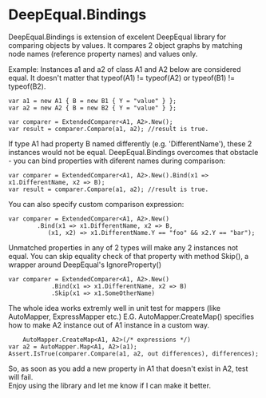# DeepEqual.Bindings

DeepEqual.Bindings is extension of excelent DeepEqual library for comparing objects by values.
It compares 2 object graphs by matching node names (reference property names) and values only. 

Example: Instances a1 and a2 of class A1 and A2 below are considered equal.
It doesn't matter that typeof(A1) != typeof(A2) or typeof(B1) != typeof(B2).
	
	var a1 = new A1 { B = new B1 { Y = "value" } };
	var a2 = new A2 { B = new B2 { Y = "value" } };
	
	var comparer = ExtendedComparer<A1, A2>.New();
	var result = comparer.Compare(a1, a2); //result is true.
	
	
If type A1 had property B named differently (e.g. 'DifferentName'), these 2 instances would not be equal.
DeepEqual.Bindings overcomes that obstacle - you can bind properties with diferent names during comparison:

	var comparer = ExtendedComparer<A1, A2>.New().Bind(x1 => x1.DifferentName, x2 => B);
	var result = comparer.Compare(a1, a2); //result is true.
	
You can also specify custom comparison expression:

	var comparer = ExtendedComparer<A1, A2>.New()
			.Bind(x1 => x1.DifferentName, x2 => B, 
			   (x1, x2) => x1.DifferentName.Y == "foo" && x2.Y == "bar");
							
Unmatched properties in any of 2 types will make any 2 instances not equal.
You can skip equality check of that property with method Skip(), a wrapper around DeepEqual's IgnoreProperty()


	var comparer = ExtendedComparer<A1, A2>.New()
				.Bind(x1 => x1.DifferentName, x2 => B)
				.Skip(x1 => x1.SomeOtherName)
												 
The whole idea works extremly well in unit test for mappers (like AutoMapper, ExpressMapper etc.)
E.G. AutoMapper.CreateMap() specifies how to make A2 instance out of A1 instance in a custom way.

        AutoMapper.CreateMap<A1, A2>(/* expressions */)
	var a2 = AutoMapper.Map<A1, A2>(a1);
	Assert.IsTrue(comparer.Compare(a1, a2, out differences), differences);

So, as soon as you add a new property in A1 that doesn't exist in A2, test will fail.	
Enjoy using the library and let me know if I can make it better.

 


